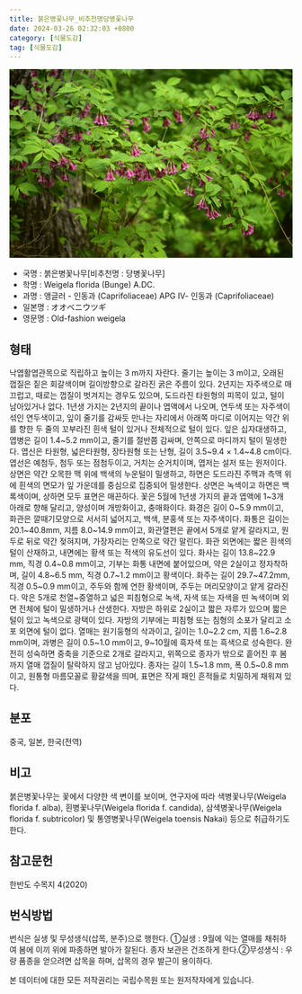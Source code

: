 ```yaml
---
title: 붉은병꽃나무_비추천명당병꽃나무
date: 2024-03-26 02:32:03 +0800
category: [식물도감]
tag: [식물도감]
---
```




![붉은병꽃나무[비추천명 : 당병꽃나무]](/assets/img/fileUpload/plants/basic/Caprifoliaceae/Weigela/16230/16230_2020_1_th2.JPG)
- 국명 : 붉은병꽃나무[비추천명 : 당병꽃나무]
- 학명 : Weigela florida (Bunge) A.DC.
- 과명 : 앵글러 - 인동과 (Caprifoliaceae) APG Ⅳ- 인동과 (Caprifoliaceae)
- 일본명 : オオベニウツギ
- 영문명 : Old-fashion weigela


## 형태
낙엽활엽관목으로 직립하고 높이는 3 m까지 자란다. 줄기는 높이는 3 m이고, 오래된 껍질은 짙은 회갈색이며 길이방향으로 갈라진 굵은 주름이 있다. 2년지는 자주색으로 매끄럽고, 때로는 껍질이 벗겨지는 경우도 있으며, 도드라진 타원형의 피목이 있고, 털이 남아있거나 없다. 1년생 가지는 2년지의 끝이나 엽액에서 나오며, 연두색 또는 자주색이 섞인 연두색이고, 잎이 줄기를 감싸듯 만나는 자리에서 아래쪽 마디로 이어지는 약간 위를 향한 두 줄의 꼬부라진 흰색 털이 있거나 전체적으로 털이 있다. 잎은 십자대생하고, 엽병은 길이 1.4~5.2 mm이고, 줄기를 절반쯤 감싸며, 안쪽으로 마디까지 털이 밀생한다. 엽신은 타원형, 넓은타원형, 장타원형 또는 난형, 길이 3.5~9.4 × 1.4~4.8 cm이다. 엽선은 예첨두, 첨두 또는 점첨두이고, 거치는 순거치이며, 엽저는 설저 또는 원저이다. 상면은 약간 오목한 맥 위에 백색의 누운털이 밀생하고, 하면은 도드라진 주맥과 측맥 위에 흰색의 면모가 잎 가운데를 중심으로 집중되어 밀생한다. 상면은 녹색이고 하면은 백록색이며, 상하면 모두 표면은 매끈하다. 꽃은 5월에 1년생 가지의 끝과 엽액에 1~3개 아래로 향해 달리고, 양성이며 개방화이고, 충매화이다. 화경은 길이 0~5.9 mm이고, 화관은 깔때기모양으로 서서히 넓어지고, 백색, 분홍색 또는 자주색이다. 화통은 길이는 20.1~40.8mm, 지름 8.0~14.9 mm이고, 화관열편은 끝에서 5개로 얕게 갈라지고, 원두로 뒤로 약간 젖혀지며, 가장자리는 안쪽으로 약간 말린다. 화관 외면에는 짧은 흰색의 털이 산재하고, 내면에는 황색 또는 적색의 유도선이 있다. 화사는 길이 13.8~22.9 mm, 직경 0.4~0.8 mm이고, 기부는 화통 내면에 붙어있으며, 약은 2실이고 정자착하며, 길이 4.8~6.5 mm, 직경 0.7~1.2 mm이고 황색이다. 화주는 길이 29.7~47.2mm, 직경 0.5~0.9 mm이고, 주두와 함께 연한 황색이며, 주두는 머리모양이고 얕게 갈라진다. 악은 5개로 천열~중열하고 넓은 피침형으로 녹색, 자색 또는 자색을 띤 녹색이며 외면 전체에 털이 밀생하거나 산생한다. 자방은 하위로 2실이고 짧은 자루가 있으며 짧은 털이 있고 녹색으로 광택이 있다. 자방의 기부에는 피침형 또는 침형의 소포가 달리고 소포 외면에 털이 없다. 열매는 원기둥형의 삭과이고, 길이는 1.0~2.2 cm, 지름 1.6~2.8 mm이며, 과병은 길이 0.5~1.0 mm이고, 9~10월에 흑자색 또는 흑색으로 성숙한다. 완전히 성숙하면 중축을 기준으로 2개로 갈라지고, 위쪽으로 종자가 밖으로 흩어진 후 봄까지 열매 껍질이 탈락하지 않고 남아있다. 종자는 길이 1.5~1.8 mm, 폭 0.5~0.8 mm이고, 원통형 마름모꼴로 황갈색을 띄며, 표면은 작게 패인 흔적들로 치밀하게 채워져 있다.
## 분포
중국, 일본, 한국(전역)
## 비고
붉은병꽃나무는 꽃에서 다양한 색 변이를 보이며, 연구자에 따라 색병꽃나무(Weigela florida f. alba), 흰병꽃나무(Weigela florida f. candida), 삼색병꽃나무(Weigela florida f. subtricolor) 및 통영병꽃나무(Weigela toensis Nakai) 등으로 취급하기도 한다.
## 참고문헌
한반도 수목지 4(2020)
## 번식방법
번식은 실생 및 무성생식(삽목, 분주)으로 행한다. ①실생 : 9월에 익는 열매를 채취하여 봄에 이끼 위에 파종하면 발아가 잘된다. 종자 보관은 건조하게 한다.②무성생식 : 우량 품종을 얻으려면 삽목을 하며, 삽목의 경우 발근이 용이하다.






본 데이터에 대한 모든 저작권리는 국립수목원 또는 원저작자에게 있습니다.
